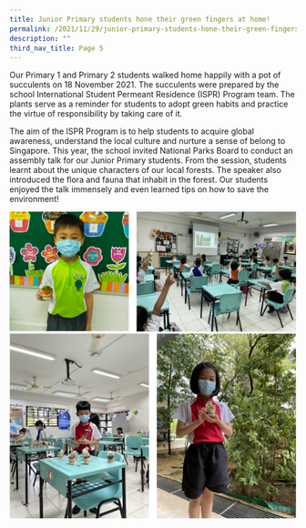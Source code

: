 ```yaml
---
title: Junior Primary students hone their green fingers at home!
permalink: /2021/11/29/junior-primary-students-hone-their-green-fingers-at-home/
description: ""
third_nav_title: Page 5
---
```


<p>Our Primary 1 and Primary 2 students walked home happily with a pot of succulents on 18 November 2021. The succulents were prepared by the school International Student Permeant Residence (ISPR) Program team. The plants serve as a reminder for students to adopt green habits and practice the virtue of responsibility by taking care of it.</p>
<p>The aim of the ISPR Program is to help students to acquire global awareness, understand the local culture and nurture a sense of belong to Singapore. This year, the school invited National Parks Board to conduct an assembly talk for our Junior Primary students. From the session, students learnt about the unique characters of our local forests. The speaker also introduced the flora and fauna that inhabit in the forest. Our students enjoyed the talk immensely and even learned tips on how to save the environment!</p>
<img src="/images/junior1.png"><br>
<img src="/images/junior2.png">